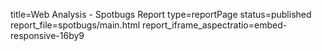title=Web Analysis - Spotbugs Report
type=reportPage
status=published
report_file=spotbugs/main.html
report_iframe_aspectratio=embed-responsive-16by9
~~~~~~


